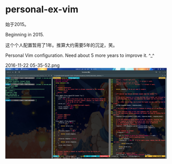 # personal-ex-vim

始于2015。

Beginning in 2015.


这个个人配置暂用了1年。推算大约需要5年的沉淀，笑。

Personal Vim configuration. Need about 5 more years to improve it. ^_^

2016-11-22 05-35-52.png
![img](https://github.com/LzyAWP-Fred/personal-ex-vim/blob/master/2016-11-22%2005-35-52.png)
